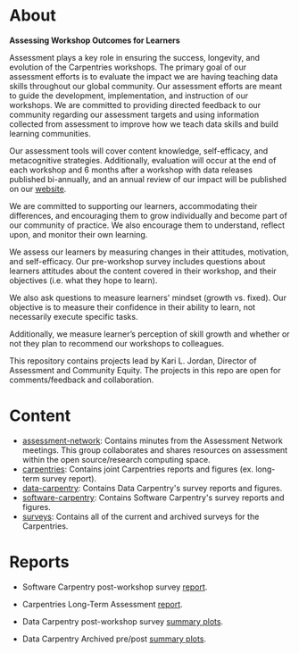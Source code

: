 # About

**Assessing Workshop Outcomes for Learners**
 
Assessment plays a key role in ensuring the success, longevity, and evolution of the Carpentries workshops. The primary goal of our assessment efforts is to evaluate the impact we are having teaching data skills throughout our global community. Our assessment efforts are meant to guide the development, implementation, and instruction of our workshops. We are committed to providing directed feedback to our community regarding our assessment targets and using information collected from assessment to improve how we teach data skills and build learning communities.

Our assessment tools will cover content knowledge, self-efficacy, and metacognitive strategies. Additionally, evaluation will occur at the end of each workshop and 6 months after a workshop with data releases published bi-annually, and an annual review of our impact will be published on our [website](http://www.datacarpentry.org/assessment/).

We are committed to supporting our learners, accommodating their differences, and encouraging them to grow individually and become part of our community of practice. We also encourage them to understand, reflect upon, and monitor their own learning.

We assess our learners by measuring changes in their attitudes, motivation, and self-efficacy. Our pre-workshop survey includes questions about learners attitudes about the content covered in their workshop, and their objectives (i.e. what they hope to learn).

We also ask questions to measure learners' mindset (growth vs. fixed). Our objective is to measure their confidence in their ability to learn, not necessarily execute specific tasks.

Additionally, we measure learner’s perception of skill growth and whether or not they plan to recommend our workshops to colleagues.

This repository contains projects lead by Kari L. Jordan, Director of Assessment and Community Equity. The projects in this repo are open for comments/feedback and collaboration.

# Content
+ [assessment-network](https://github.com/carpentries/assessment/tree/master/assessment-network): Contains minutes from the Assessment Network meetings. This group collaborates and shares resources on assessment within the open source/research computing space. 
+ [carpentries](https://github.com/carpentries/assessment/tree/master/carpentries): Contains joint Carpentries reports and figures (ex. long-term survey report).
+ [data-carpentry](https://github.com/carpentries/assessment/tree/master/data-carpentry): Contains Data Carpentry's survey reports and figures.
+ [software-carpentry](https://github.com/carpentries/assessment/tree/master/software-carpentry): Contains Software Carpentry's survey reports and figures.
+ [surveys](https://github.com/carpentries/assessment/tree/master/surveys): Contains all of the current and archived surveys for the Carpentries.

# Reports  
+ Software Carpentry post-workshop survey [report](https://carpentries.github.io/assessment/software-carpentry/postreport.html).  

+ Carpentries Long-Term Assessment [report](https://carpentries.github.io/assessment/carpentries/long-term-survey/report.html).  

+ Data Carpentry post-workshop survey [summary plots](https://carpentries.github.io/assessment/data-carpentry/postworkshop/report.html).
 
+ Data Carpentry Archived pre/post [summary plots](https://carpentries.github.io/assessment/data-carpentry/pre-and-post/archived-survey-analysis/archived_survey_report.html).
